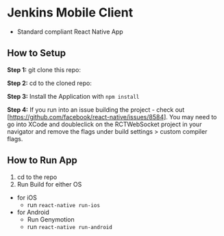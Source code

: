 #  Jenkins Mobile Client


* Standard compliant React Native App

## How to Setup

**Step 1:** git clone this repo:

**Step 2:** cd to the cloned repo:

**Step 3:** Install the Application with `npm install`

**Step 4:** If you run into an issue building the project - check out [https://github.com/facebook/react-native/issues/8584]. You may need to go into XCode and doubleclick on the RCTWebSocket project in your navigator and remove the flags under build settings > custom compiler flags.


## How to Run App

1. cd to the repo
2. Run Build for either OS
  * for iOS
    * run `react-native run-ios`
  * for Android
    * Run Genymotion
    * run `react-native run-android`
